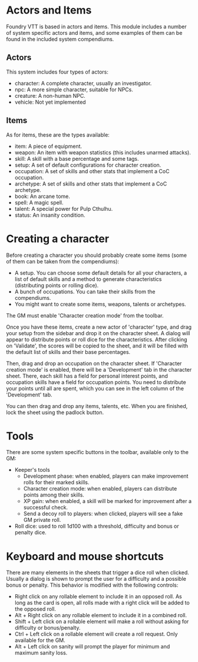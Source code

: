 # Actors and Items

Foundry VTT is based in actors and items. This module includes a number of system specific actors and items,
and some examples of them can be found in the included system compendiums.

## Actors

This system includes four types of actors:

- character: A complete character, usually an investigator.
- npc: A more simple character, suitable for NPCs.
- creature: A non-human NPC.
- vehicle: Not yet implemented

## Items

As for items, these are the types available:

- item: A piece of equipment.
- weapon: An item with weapon statistics (this includes unarmed attacks).
- skill: A skill with a base percentage and some tags.
- setup: A set of default configurations for character creation.
- occupation: A set of skills and other stats that implement a CoC occupation.
- archetype: A set of skills and other stats that implement a CoC archetype.
- book: An arcane tome.
- spell: A magic spell.
- talent: A special power for Pulp Cthulhu.
- status: An insanity condition.

# Creating a character

Before creating a character you should probably create some items (some of them can be taken from the compendiums):

- A setup. You can choose some default details for all your characters, a list of default skills and a method to
generate characteristics (distributing points or rolling dice).
- A bunch of occupations. You can take their skills from the compendiums.
- You might want to create some items, weapons, talents or archetypes.

The GM must enable 'Character creation mode' from the toolbar.

Once you have these items, create a new actor of 'character' type, and drag your setup from the sidebar and drop it
on the character sheet. A dialog will appear to distribute points or roll dice for the characteristics. After clicking
on 'Validate', the scores will be copied to the sheet, and it will be filled with the default list of skills and their
base percentages.

Then, drag and drop an occupation on the character sheet. If 'Character creation mode' is enabled, there will be
a 'Development' tab in the character sheet. There, each skill has a field for personal interest points, and occupation
skills have a field for occupation points. You need to distribute your points until all are spent, which you can see
in the left column of the 'Development' tab.

You can then drag and drop any items, talents, etc. When you are finished, lock the sheet using the padlock button.

# Tools

There are some system specific buttons in the toolbar, available only to the GM:

- Keeper's tools
    - Development phase: when enabled, players can make improvement rolls for their marked skills.
    - Character creation mode: when enabled, players can distribute points among their skills.
    - XP gain: when enabled, a skill will be marked for improvement after a successful check.
    - Send a decoy roll to players: when clicked, players will see a fake GM private roll.
- Roll dice: used to roll 1d100 with a threshold, difficulty and bonus or penalty dice.


# Keyboard and mouse shortcuts

There are many elements in the sheets that trigger a dice roll when clicked. Usually a dialog is shown to prompt the
user for a difficulty and a possible bonus or penalty. This behavior is modified with the following controls:

- Right click on any rollable element to include it in an opposed roll. As long as the card is open, all rolls made
with a right click will be added to the opposed roll.
- Alt + Right click on any rollable element to include it in a combined roll.
- Shift + Left click on a rollable element will make a roll without asking for difficulty or bonus/penalty.
- Ctrl + Left click on a rollable element will create a roll request. Only available for the GM.
- Alt + Left click on sanity will prompt the player for minimum and maximum sanity loss.
